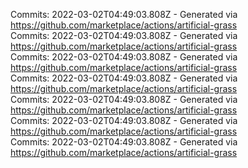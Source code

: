 Commits: 2022-03-02T04:49:03.808Z - Generated via https://github.com/marketplace/actions/artificial-grass
<br>
Commits: 2022-03-02T04:49:03.808Z - Generated via https://github.com/marketplace/actions/artificial-grass
<br>
Commits: 2022-03-02T04:49:03.808Z - Generated via https://github.com/marketplace/actions/artificial-grass
<br>
Commits: 2022-03-02T04:49:03.808Z - Generated via https://github.com/marketplace/actions/artificial-grass
<br>
Commits: 2022-03-02T04:49:03.808Z - Generated via https://github.com/marketplace/actions/artificial-grass
<br>
Commits: 2022-03-02T04:49:03.808Z - Generated via https://github.com/marketplace/actions/artificial-grass
<br>
Commits: 2022-03-02T04:49:03.808Z - Generated via https://github.com/marketplace/actions/artificial-grass
<br>
